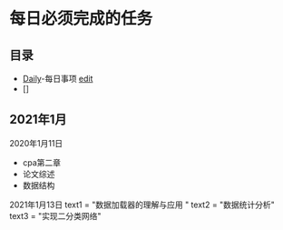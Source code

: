 # 每日必须完成的任务

## 目录

- [Daily](https://xtj2020.top/frame/DP/Daily.html)-每日事项 [edit](./Daily.md)
- []

## 2021年1月
2020年1月11日
- cpa第二章
- 论文综述
- 数据结构

2021年1月13日
text1 = "数据加载器的理解与应用 "
text2 = "数据统计分析"
text3 = "实现二分类网络"
